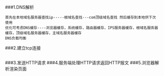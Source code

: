 ###1.DNS解析
```
首先在本地域名服务器查找ip-----根域名查找---com顶级域名查找 然后缓存到本地供下次使用
优化可考虑DNS缓存----浏览器缓存，系统缓存，路由器缓存，IPS服务器缓存，根域名服务器缓存，顶级域名服务器缓存，主域名服务器缓存
DNS负载均衡
```
###2.建立tcp连接
```
```
###3.发送HTTP请求
###4.服务端处理HTTP请求返回HTTP报文
###5.浏览器解析渲染页面
